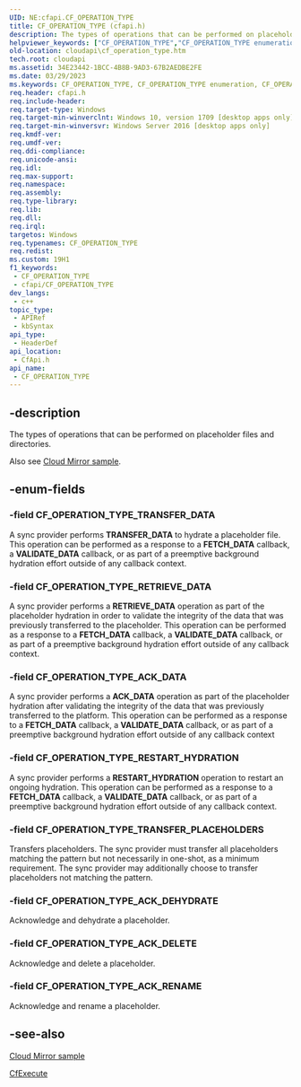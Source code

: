 ```yaml
---
UID: NE:cfapi.CF_OPERATION_TYPE
title: CF_OPERATION_TYPE (cfapi.h)
description: The types of operations that can be performed on placeholder files and directories.
helpviewer_keywords: ["CF_OPERATION_TYPE","CF_OPERATION_TYPE enumeration","CF_OPERATION_TYPE_ACK_DATA","CF_OPERATION_TYPE_ACK_DEHYDRATE","CF_OPERATION_TYPE_ACK_DELETE","CF_OPERATION_TYPE_ACK_RENAME","CF_OPERATION_TYPE_RESTART_HYDRATION","CF_OPERATION_TYPE_RETRIEVE_DATA","CF_OPERATION_TYPE_TRANSFER_DATA","CF_OPERATION_TYPE_TRANSFER_PLACEHOLDERS","cfapi/CF_OPERATION_TYPE","cfapi/CF_OPERATION_TYPE_ACK_DATA","cfapi/CF_OPERATION_TYPE_ACK_DEHYDRATE","cfapi/CF_OPERATION_TYPE_ACK_DELETE","cfapi/CF_OPERATION_TYPE_ACK_RENAME","cfapi/CF_OPERATION_TYPE_RESTART_HYDRATION","cfapi/CF_OPERATION_TYPE_RETRIEVE_DATA","cfapi/CF_OPERATION_TYPE_TRANSFER_DATA","cfapi/CF_OPERATION_TYPE_TRANSFER_PLACEHOLDERS","cloudApi.cf_operation_type"]
old-location: cloudapi\cf_operation_type.htm
tech.root: cloudapi
ms.assetid: 34E23442-1BCC-4B8B-9AD3-67B2AEDBE2FE
ms.date: 03/29/2023
ms.keywords: CF_OPERATION_TYPE, CF_OPERATION_TYPE enumeration, CF_OPERATION_TYPE_ACK_DATA, CF_OPERATION_TYPE_ACK_DEHYDRATE, CF_OPERATION_TYPE_ACK_DELETE, CF_OPERATION_TYPE_ACK_RENAME, CF_OPERATION_TYPE_RESTART_HYDRATION, CF_OPERATION_TYPE_RETRIEVE_DATA, CF_OPERATION_TYPE_TRANSFER_DATA, CF_OPERATION_TYPE_TRANSFER_PLACEHOLDERS, cfapi/CF_OPERATION_TYPE, cfapi/CF_OPERATION_TYPE_ACK_DATA, cfapi/CF_OPERATION_TYPE_ACK_DEHYDRATE, cfapi/CF_OPERATION_TYPE_ACK_DELETE, cfapi/CF_OPERATION_TYPE_ACK_RENAME, cfapi/CF_OPERATION_TYPE_RESTART_HYDRATION, cfapi/CF_OPERATION_TYPE_RETRIEVE_DATA, cfapi/CF_OPERATION_TYPE_TRANSFER_DATA, cfapi/CF_OPERATION_TYPE_TRANSFER_PLACEHOLDERS, cloudApi.cf_operation_type
req.header: cfapi.h
req.include-header: 
req.target-type: Windows
req.target-min-winverclnt: Windows 10, version 1709 [desktop apps only]
req.target-min-winversvr: Windows Server 2016 [desktop apps only]
req.kmdf-ver: 
req.umdf-ver: 
req.ddi-compliance: 
req.unicode-ansi: 
req.idl: 
req.max-support: 
req.namespace: 
req.assembly: 
req.type-library: 
req.lib: 
req.dll: 
req.irql: 
targetos: Windows
req.typenames: CF_OPERATION_TYPE
req.redist: 
ms.custom: 19H1
f1_keywords:
 - CF_OPERATION_TYPE
 - cfapi/CF_OPERATION_TYPE
dev_langs:
 - c++
topic_type:
 - APIRef
 - kbSyntax
api_type:
 - HeaderDef
api_location:
 - CfApi.h
api_name:
 - CF_OPERATION_TYPE
---
```


## -description

The types of operations that can be performed on placeholder files and directories.

Also see [Cloud Mirror sample](/windows/win32/cfapi/build-a-cloud-file-sync-engine#cloud-mirror-sample).

## -enum-fields

### -field CF_OPERATION_TYPE_TRANSFER_DATA

A sync provider performs **TRANSFER_DATA** to hydrate a placeholder file. This operation can be performed as a response to a **FETCH_DATA** callback, a **VALIDATE_DATA** callback, or as part of a preemptive background hydration effort outside of any callback context.

### -field CF_OPERATION_TYPE_RETRIEVE_DATA

A sync provider performs a **RETRIEVE_DATA** operation as part of the placeholder hydration in order to validate the integrity of the data that was previously transferred to the placeholder. This operation can be performed as a response to a **FETCH_DATA** callback, a **VALIDATE_DATA** callback, or as part of a preemptive background hydration effort outside of any callback context.

### -field CF_OPERATION_TYPE_ACK_DATA

A sync provider performs a **ACK_DATA** operation as part of the placeholder hydration after validating the integrity of the data that was previously transferred to the platform. This operation can be performed as a response to a **FETCH_DATA** callback, a **VALIDATE_DATA** callback, or as part of a preemptive background hydration effort outside of any callback context

### -field CF_OPERATION_TYPE_RESTART_HYDRATION

A sync provider performs a **RESTART_HYDRATION** operation to restart an ongoing hydration. This operation can be performed as a response to a **FETCH_DATA** callback, a **VALIDATE_DATA** callback, or as part of a preemptive background hydration effort outside of any callback context.

### -field CF_OPERATION_TYPE_TRANSFER_PLACEHOLDERS

Transfers placeholders. The sync provider must transfer all placeholders matching the pattern but not necessarily in one-shot, as a minimum requirement. The sync provider may additionally choose to transfer placeholders not matching the pattern.

### -field CF_OPERATION_TYPE_ACK_DEHYDRATE

Acknowledge and dehydrate a placeholder.

### -field CF_OPERATION_TYPE_ACK_DELETE

Acknowledge and delete a placeholder.

### -field CF_OPERATION_TYPE_ACK_RENAME

Acknowledge and rename a placeholder.

## -see-also

[Cloud Mirror sample](/windows/win32/cfapi/build-a-cloud-file-sync-engine#cloud-mirror-sample)

[CfExecute](nf-cfapi-cfexecute.md)
